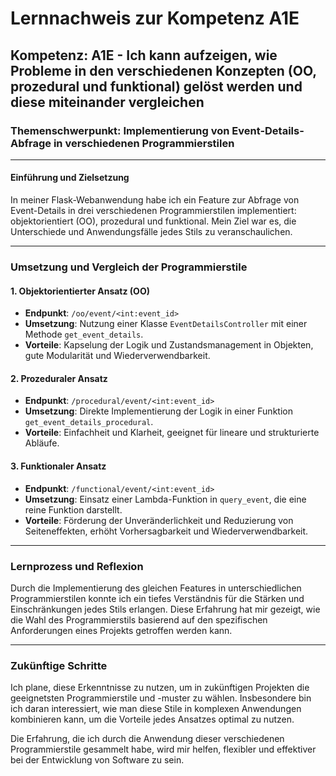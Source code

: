# Lernnachweis zur Kompetenz A1E

## Kompetenz: A1E - Ich kann aufzeigen, wie Probleme in den verschiedenen Konzepten (OO, prozedural und funktional) gelöst werden und diese miteinander vergleichen

### Themenschwerpunkt: Implementierung von Event-Details-Abfrage in verschiedenen Programmierstilen

---

#### Einführung und Zielsetzung

In meiner Flask-Webanwendung habe ich ein Feature zur Abfrage von Event-Details in drei verschiedenen Programmierstilen implementiert: objektorientiert (OO), prozedural und funktional. Mein Ziel war es, die Unterschiede und Anwendungsfälle jedes Stils zu veranschaulichen.

---

### Umsetzung und Vergleich der Programmierstile

#### 1. Objektorientierter Ansatz (OO)

- **Endpunkt**: `/oo/event/<int:event_id>`
- **Umsetzung**: Nutzung einer Klasse `EventDetailsController` mit einer Methode `get_event_details`.
- **Vorteile**: Kapselung der Logik und Zustandsmanagement in Objekten, gute Modularität und Wiederverwendbarkeit.

#### 2. Prozeduraler Ansatz

- **Endpunkt**: `/procedural/event/<int:event_id>`
- **Umsetzung**: Direkte Implementierung der Logik in einer Funktion `get_event_details_procedural`.
- **Vorteile**: Einfachheit und Klarheit, geeignet für lineare und strukturierte Abläufe.

#### 3. Funktionaler Ansatz

- **Endpunkt**: `/functional/event/<int:event_id>`
- **Umsetzung**: Einsatz einer Lambda-Funktion in `query_event`, die eine reine Funktion darstellt.
- **Vorteile**: Förderung der Unveränderlichkeit und Reduzierung von Seiteneffekten, erhöht Vorhersagbarkeit und Wiederverwendbarkeit.

---

### Lernprozess und Reflexion

Durch die Implementierung des gleichen Features in unterschiedlichen Programmierstilen konnte ich ein tiefes Verständnis für die Stärken und Einschränkungen jedes Stils erlangen. Diese Erfahrung hat mir gezeigt, wie die Wahl des Programmierstils basierend auf den spezifischen Anforderungen eines Projekts getroffen werden kann.

---

### Zukünftige Schritte

Ich plane, diese Erkenntnisse zu nutzen, um in zukünftigen Projekten die geeignetsten Programmierstile und -muster zu wählen. Insbesondere bin ich daran interessiert, wie man diese Stile in komplexen Anwendungen kombinieren kann, um die Vorteile jedes Ansatzes optimal zu nutzen.

Die Erfahrung, die ich durch die Anwendung dieser verschiedenen Programmierstile gesammelt habe, wird mir helfen, flexibler und effektiver bei der Entwicklung von Software zu sein.
